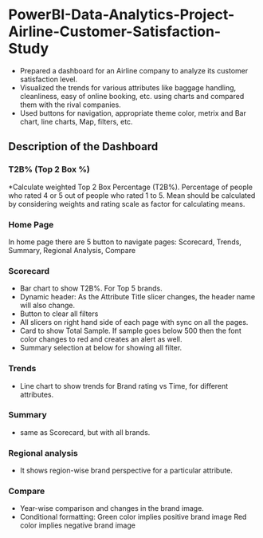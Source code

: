 # PowerBI-Data-Analytics-Project-Airline-Customer-Satisfaction-Study

* Prepared a dashboard for an Airline company to analyze its customer satisfaction level.
* Visualized the trends for various attributes like baggage handling, cleanliness, easy of online booking, etc. using charts and compared them with the rival companies.
* Used buttons for navigation, appropriate theme color, metrix and Bar chart, line charts, Map, filters, etc.

## Description of the Dashboard
### T2B% (Top 2 Box %)
*Calculate weighted Top 2 Box Percentage (T2B%). Percentage of people who rated 4 or 5 out of people who rated 1 to 5. Mean should be calculated by considering weights and rating scale as factor for calculating means.

### Home Page
In home page there are 5 button to navigate pages: Scorecard, Trends, Summary, Regional Analysis, Compare

### Scorecard
* Bar chart to show T2B%. For Top 5 brands.
* Dynamic header: As the Attribute Title slicer changes, the header name will also change.
* Button to clear all filters
* All slicers on right hand side of each page with sync on all the pages.
* Card to show Total Sample. If sample goes below 500 then the font color changes to red and creates an alert as well.
* Summary selection at below for showing all filter.

### Trends
* Line chart to show trends for Brand rating vs Time, for different attributes.

### Summary
* same as Scorecard, but with all brands.

### Regional analysis
* It shows region-wise brand perspective for a particular attribute.

### Compare
* Year-wise comparison and changes in the brand image.
* Conditional formatting:
 	Green color implies positive brand image
 	Red color implies negative brand image
